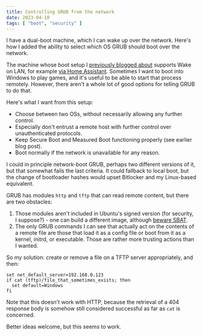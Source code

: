 ```yaml
---
title: Controlling GRUB from the network
date: 2023-04-10
tags: [ "boot", "security" ]
---
```


I have a dual-boot machine, which I can wake up over the network. Here's how I added the ability to select which OS GRUB should boot over the network.

<!--more-->

The machine whose boot setup I [previously blogged about](/blog/2020/10/passwordless-disk-encryption-on-linux/) supports Wake on LAN, for example [via Home Assistant](https://www.home-assistant.io/integrations/wake_on_lan/). Sometimes I want to boot into Windows to play games, and it's useful to be able to start that process remotely. However, there aren't a whole lot of good options for telling GRUB to do that.

Here's what I want from this setup:

* Choose between two OSs, without necessarily allowing any further control.
* Especially don't entrust a remote host with further control over unauthenticated protocols.
* Keep Secure Boot and Measured Boot functioning properly (see earlier blog post).
* Boot normally if the network is unavailable for any reason.

I could in principle network-boot GRUB, perhaps two different versions of it, but that somewhat fails the last criteria. It could fallback to local boot, but the change of bootloader hashes would upset Bitlocker and my Linux-based equivalent.

GRUB has modules `http` and `tftp` that can read remote content, but there are two obstacles:

1. Those modules aren't included in Ubuntu's signed version (for security, I suppose?) - one can build a different image, although [beware SBAT](https://superuser.com/a/1778021/4211).
2. The only GRUB commands I can see that actually act on the contents of a remote file are those that load it as a config file or boot from it as a kernel, initrd, or executable. Those are rather more trusting actions than I wanted.

So my solution: create or remove a file on a TFTP server appropriately, and then:

```
set net_default_server=192.168.0.123
if cat (tftp)/file_that_sometimes_exists; then
  set default=Windows
fi
```

Note that this doesn't work with HTTP, because the retrieval of a 404 response body is somehow still considered successful as far as `cat` is concerned.

Better ideas welcome, but this seems to work.